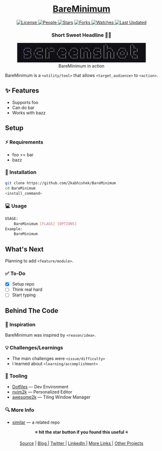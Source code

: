 <div align = "center">

<h1><a href="https://github.com/2kabhishek/BareMinimum">BareMinimum</a></h1>

<a href="https://github.com/2KAbhishek/BareMinimum/blob/main/LICENSE">
<img alt="License" src="https://img.shields.io/github/license/2kabhishek/BareMinimum?style=flat&color=eee&label="> </a>

<a href="https://github.com/2KAbhishek/BareMinimum/graphs/contributors">
<img alt="People" src="https://img.shields.io/github/contributors/2kabhishek/BareMinimum?style=flat&color=ffaaf2&label=People"> </a>

<a href="https://github.com/2KAbhishek/BareMinimum/stargazers">
<img alt="Stars" src="https://img.shields.io/github/stars/2kabhishek/BareMinimum?style=flat&color=98c379&label=Stars"></a>

<a href="https://github.com/2KAbhishek/BareMinimum/network/members">
<img alt="Forks" src="https://img.shields.io/github/forks/2kabhishek/BareMinimum?style=flat&color=66a8e0&label=Forks"> </a>

<a href="https://github.com/2KAbhishek/BareMinimum/watchers">
<img alt="Watches" src="https://img.shields.io/github/watchers/2kabhishek/BareMinimum?style=flat&color=f5d08b&label=Watches"> </a>

<a href="https://github.com/2KAbhishek/BareMinimum/pulse">
<img alt="Last Updated" src="https://img.shields.io/github/last-commit/2kabhishek/BareMinimum?style=flat&color=e06c75&label="> </a>

<h3>Short Sweet Headline 🎇🎉</h3>

<figure>
  <img src="images/screenshot.png" alt="BareMinimum in action">
  <br/>
  <figcaption>BareMinimum in action</figcaption>
</figure>

</div>

BareMinimum is a `<utility/tool>` that allows `<target_audience>` to `<action>`.

## ✨ Features

- Supports foo
- Can do bar
- Works with bazz

## Setup

### ⚡ Requirements

- foo >= bar
- bazz

### 🚀 Installation

```bash
git clone https://github.com/2kabhishek/BareMinimum
cd BareMinimum
<install_command>
```

### 💻 Usage

```bash
USAGE:
    BareMinimum [FLAGS] [OPTIONS]
Example:
    BareMinimum
```

## What's Next

Planning to add `<feature/module>`.

### ✅ To-Do

- [x] Setup repo
- [ ] Think real hard
- [ ] Start typing

##  Behind The Code

### 🌈 Inspiration

BareMinimum was inspired by `<reason/idea>`.

### 💡 Challenges/Learnings

- The main challenges were `<issue/difficulty>`
- I learned about `<learning/accomplishment>`

### 🧰 Tooling

- [Dotfiles](https://github.com/2kabhishek/Dotfiles) — Dev Environment
- [nvim2k](https://github.com/2kabhishek/nvim2k) — Personalized Editor
- [awesome2k](https://github.com/2kabhishek/awesome2k) — Tiling Window Manager

### 🔍 More Info

- [similar](https://github.com/2kabhishek/similar) — a related repo

<div align="center">

<strong>⭐ hit the star button if you found this useful ⭐</strong>

<a href="https://github.com/2KAbhishek/BareMinimum">Source</a>
| <a href="https://2kabhishek.github.io/blog" target="_blank">Blog </a>
| <a href="https://twitter.com/2kabhishek" target="_blank">Twitter </a>
| <a href="https://linkedin.com/in/2kabhishek" target="_blank">LinkedIn </a>
| <a href="https://2kabhishek.github.io/links" target="_blank">More Links </a>
| <a href="https://2kabhishek.github.io/projects" target="_blank">Other Projects </a>

</div>


